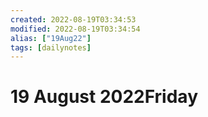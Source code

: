```yaml
---
created: 2022-08-19T03:34:53
modified: 2022-08-19T03:34:54
alias: ["19Aug22"]
tags: [dailynotes]
---
```


# 19 August 2022Friday

